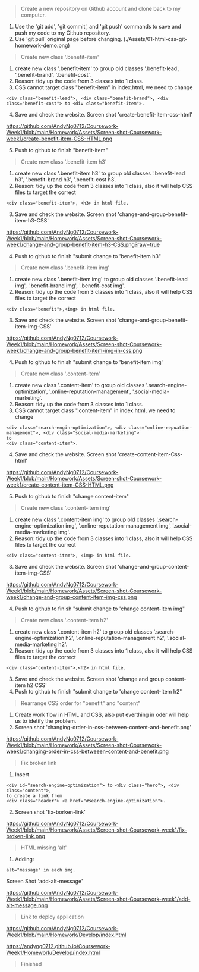 
>Create a new repository on Github account and clone back to my computer. 
1. Use the 'git add', 'git commit', and 'git push' commands to save and push my code to my Github repository. 
2. Use 'git pull' original page before changing. (./Assets/01-html-css-git-homework-demo.png)

 >Create new class '.benefit-item'
1. create new class '.benefit-item' to group old classes '.benefit-lead', '.benefit-brand', '.benefit-cost'.
2. Reason: tidy up the code from 3 classes into 1 class.
3. CSS cannot target class "benefit-item" in index.html, we need to change 
```
<div class="benefit-lead">, <div class="benefit-brand">, <div class="benefit-cost"> to <div class="benefit-item">.
```
4. Save and check the website. Screen shot 'create-benefit-item-css-html'

https://github.com/AndyNg0712/Coursework-Week1/blob/main/Homework/Assets/Screen-shot-Coursework-week1/create-benefit-item-CSS-HTML.png

5. Push to github to finish "benefit-item"

>Create new class '.benefit-item h3'
1. create new class '.benefit-item h3' to group old classes '.benefit-lead h3', '.benefit-brand h3', '.benefit-cost h3'.
2. Reason: tidy up the code from 3 classes into 1 class, also it will help CSS files to target the correct 
```
<div class="benefit-item">, <h3> in html file. 
```
3. Save and check the website. Screen shot 'change-and-group-benefit-item-h3-CSS'

https://github.com/AndyNg0712/Coursework-Week1/blob/main/Homework/Assets/Screen-shot-Coursework-week1/change-and-group-benefit-item-h3-CSS.png?raw=true

4. Push to github to finish "submit change to 'benefit-item h3"

>Create new class '.benefit-item img'
1. create new class '.benefit-item img' to group old classes '.benefit-lead img', '.benefit-brand img', '.benefit-cost img'.
2. Reason: tidy up the code from 3 classes into 1 class, also it will help CSS files to target the correct 
```
<div class="benefit">,<img> in html file.
```
3. Save and check the website. Screen shot 'change-and-group-benefit-item-img-CSS'

https://github.com/AndyNg0712/Coursework-Week1/blob/main/Homework/Assets/Screen-shot-Coursework-week1/change-and-group-benefit-item-img-in-css.png

4. Push to github to finish "submit change to 'benefit-item img'

>Create new class '.content-item'
1. create new class '.content-item' to group old classes '.search-engine-optimization', '.online-reputation-management', '.social-media-marketing'.
2. Reason: tidy up the code from 3 classes into 1 class.
3. CSS cannot target class ".content-item" in index.html, we need to change 
```
<div class="search-engin-optimization">, <div class="online-repuation-management">, <div class="social-media-marketing"> 
to 
<div class="content-item">. 
```
4. Save and check the website. Screen shot 'create-content-item-Css-html'

https://github.com/AndyNg0712/Coursework-Week1/blob/main/Homework/Assets/Screen-shot-Coursework-week1/create-content-item-CSS-HTML.png

5. Push to github to finish "change content-item"

>Create new class '.content-item img'
1. create new class '.content-item img' to group old classes '.search-engine-optimization img', '.online-reputation-management img', '.social-media-marketing img'.
2. Reason: tidy up the code from 3 classes into 1 class, also it will help CSS files to target the correct 
```
<div class="content-item">, <img> in html file. 
```
3. Save and check the website. Screen shot 'change-and-group-content-item-img-CSS'

https://github.com/AndyNg0712/Coursework-Week1/blob/main/Homework/Assets/Screen-shot-Coursework-week1/change-and-group-content-item-img-css.png

4. Push to github to finish "submit change to 'change content-item img"

>Create new class '.content-item h2'
1. create new class '.content-item h2' to group old classes '.search-engine-optimization h2', '.online-reputation-management h2', '.social-media-marketing h2'.
2. Reason: tidy up the code from 3 classes into 1 class, also it will help CSS files to target the correct 
```
<div class="content-item">,<h2> in html file.
``` 
3. Save and check the website. Screen shot 'change and group content-item h2 CSS'
4. Push to github to finish "submit change to 'change content-item h2"

>Rearrange CSS order for "benefit" and "content" 
1. Create work flow in HTML and CSS, also put everthing in oder will help us to idetify the problem. 
2. Screen shot 'changing-order-in-css-between-content-and-benefit.png'

https://github.com/AndyNg0712/Coursework-Week1/blob/main/Homework/Assets/Screen-shot-Coursework-week1/changing-order-in-css-betweeen-content-and-benefit.png

>Fix broken link
1. Insert 
```
<div id="search-engine-optimization"> to <div class="hero">, <div class="content">, 
to create a link from 
<div class="header"> <a href="#search-engine-optimization">.
```
2. Screen shot 'fix-borken-link'

https://github.com/AndyNg0712/Coursework-Week1/blob/main/Homework/Assets/Screen-shot-Coursework-week1/fix-broken-link.png

>HTML missing  'alt'
1. Adding:
```
alt="message" in each img. 
```
Screen Shot 'add-alt-message'

https://github.com/AndyNg0712/Coursework-Week1/blob/main/Homework/Assets/Screen-shot-Coursework-week1/add-alt-message.png

> Link to deploy application

https://github.com/AndyNg0712/Coursework-Week1/blob/main/Homework/Develop/index.html

https://andyng0712.github.io/Coursework-Week1/Homework/Develop/index.html


>Finished
